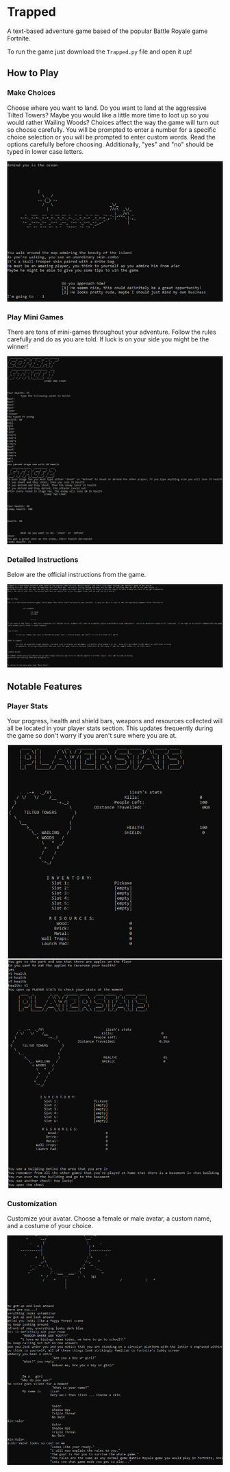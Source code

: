 # Trapped
A text-based adventure game based of the popular Battle Royale game Fortnite.

To run the game just download the `Trapped.py` file and open it up!

## How to Play
### Make Choices
Choose where you want to land. Do you want to land at the aggressive Tilted Towers? Maybe you would like a little more time to loot up so you would rather Wailing Woods? Choices affect the way the game will turn out so choose carefully. You will be prompted to enter a number for a specific choice selection or you will be prompted to enter custom words. Read the options carefully before choosing. Additionally, "yes" and "no" should be typed in lower case letters.
<p align="center">
  <img src="readme-img/makechoice.png"/>
</p>

### Play Mini Games
There are tons of mini-games throughout your adventure. Follow the rules carefully and do as you are told. If luck is on your side you might be the winner!
<p align="center">
  <img src="readme-img/minigames.png"/>
</p>

### Detailed Instructions
Below are the official instructions from the game.
<p align="center">
  <img src="readme-img/instructions.png"/>
</p>

## Notable Features
### Player Stats
Your progress, health and shield bars, weapons and resources collected will all be located in your player stats section. This updates frequently during the game so don't worry if you aren't sure where you are at.
<p align="center">
  <img src="readme-img/playerstats1.png" width="500" height="auto"/> <img src="readme-img/playerstats2.png" width="500" height="auto"/> 
</p>

### Customization
Customize your avatar. Choose a female or male avatar, a custom name, and a costume of your choice.

<p align="center">
  <img src="readme-img/makechoices.png"/>
</p>

